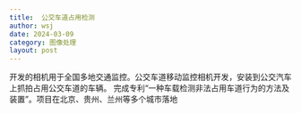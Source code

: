 ```yaml
---
title:  公交车道占用检测 
author: wsj 
date: 2024-03-09
category: 图像处理
layout: post
---
```

开发的相机用于全国多地交通监控。公交车道移动监控相机开发，安装到公交汽车上抓拍占用公交车道的车辆。
完成专利“一种车载检测非法占用车道行为的方法及装置”。项目在北京、贵州、兰州等多个城市落地
